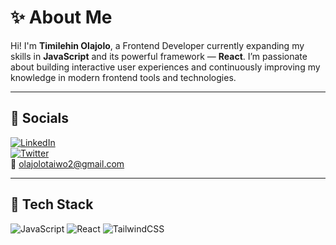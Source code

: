 # ✨ About Me

Hi! I'm **Timilehin Olajolo**, a Frontend Developer currently expanding my skills in **JavaScript** and its powerful framework — **React**. 
I’m passionate about building interactive user experiences and continuously improving my knowledge in modern frontend tools and technologies.

---

## 💜 Socials

[![LinkedIn](https://img.shields.io/badge/LinkedIn-0077B5?style=flat-square&logo=linkedin&logoColor=white)](https://www.linkedin.com/in/timilehin-olajolo-6248b9279)  
[![Twitter](https://img.shields.io/badge/Twitter-1DA1F2?style=flat-square&logo=twitter&logoColor=white)](https://x.com/__taiwoolajolo?s=09)  
📧 olajolotaiwo2@gmail.com

---

## 🧰 Tech Stack

![JavaScript](https://img.shields.io/badge/-JavaScript-F7DF1E?style=flat-square&logo=javascript&logoColor=black)
![React](https://img.shields.io/badge/-React-61DAFB?style=flat-square&logo=react&logoColor=black)
![TailwindCSS](https://img.shields.io/badge/-TailwindCSS-38B2AC?style=flat-square&logo=tailwind-css&logoColor=white)
